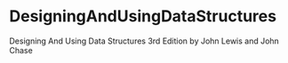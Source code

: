 # DesigningAndUsingDataStructures
Designing And Using Data Structures 3rd Edition by John Lewis and John Chase
